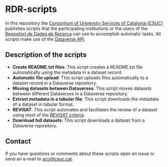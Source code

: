# RDR-scripts
In this repository the [Consortium of University Services of Catalonia (CSUC)](https://www.csuc.cat/en) publishes scripts that the participating institutions or the users of the [Repositori de Dades de Recerca](https://dataverse.csuc.cat/) can use to accomplish automatic tasks. All scripts make use of the [Dataverse API](https://guides.dataverse.org/en/latest/api/). 

## Description of the scripts

- **Create README.txt files**: This script creates a README.txt file automatically using the metadata in a dataset record.
- **Automatic file upload**: This script uploads files automatically to a dataset record in a Dataverse repository.
- **Moving datasets between Dataverses**: This script moves datasets between different Dataverses in a Dataverse repository.
- **Extract metadata in a tabular file**: This script downloads the metadata of a dataset in tabular format.
- **REVISAT**: This script automates and facilitates the review of a dataset using most of the [REVISAT criteria](https://confluence.csuc.cat/display/RDM/REVISAT).
- **Download full datasets**: This script downloads a dataset from a Dataverse repository.

## Contact
If you have questions or comments about these scripts open an issue or send an e-mail to <aco@csuc.cat>.
